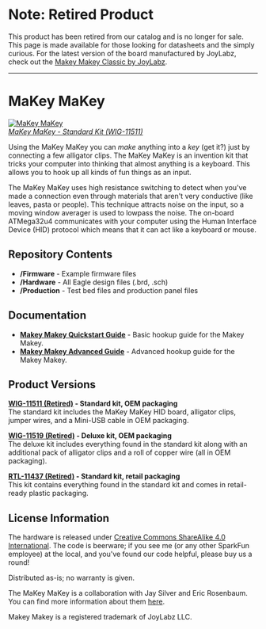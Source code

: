 **Note: Retired Product**
===========

This product has been retired from our catalog and is no longer for sale. This page is made available for those looking for datasheets and the simply curious. For the latest version of the board manufactured by JoyLabz, check out the [Makey Makey Classic by JoyLabz](https://www.sparkfun.com/products/14478).

---

MaKey MaKey
===========

[![MaKey MaKey](https://dlnmh9ip6v2uc.cloudfront.net/images/products/1/1/5/1/1/11511-01b_medium.jpg)  
*MaKey MaKey - Standard Kit (WIG-11511)*](https://www.sparkfun.com/products/11511)

Using the MaKey MaKey you can *make* anything into a *key* (get it?) just by connecting a few alligator clips. The MaKey MaKey is an invention kit that tricks your computer into thinking that almost anything is a keyboard. This allows you to hook up all kinds of fun things as an input.

The MaKey MaKey uses high resistance switching to detect when you've made a connection even through materials that aren't very conductive (like leaves, pasta or people). This technique attracts noise on the input, so a moving window averager is used to lowpass the noise. The on-board ATMega32u4 communicates with your computer using the Human Interface Device (HID) protocol which means that it can act like a keyboard or mouse.

Repository Contents
-------------------
* **/Firmware** - Example firmware files
* **/Hardware** - All Eagle design files (.brd, .sch)
* **/Production** - Test bed files and production panel files

Documentation
--------------
* **[Makey Makey Quickstart Guide](https://learn.sparkfun.com/tutorials/makey-makey-quickstart-guide)** - Basic hookup guide for the Makey Makey.
* **[Makey Makey Advanced Guide](https://learn.sparkfun.com/tutorials/makey-makey-advanced-guide)** - Advanced hookup guide for the Makey Makey.

Product Versions
----------------

**[WIG-11511 (Retired)](https://www.sparkfun.com/products/11511) - Standard kit, OEM packaging**  
The standard kit includes the MaKey MaKey HID board, alligator clips, jumper wires, and a Mini-USB cable in OEM packaging.

**[WIG-11519 (Retired)](https://www.sparkfun.com/products/11519) - Deluxe kit, OEM packaging**  
The deluxe kit includes everything found in the standard kit along with an additional pack of alligator clips and a roll of copper wire (all in OEM packaging).

**[RTL-11437 (Retired)](https://www.sparkfun.com/products/11437) - Standard kit, retail packaging**  
This kit contains everything found in the standard kit and comes in retail-ready plastic packaging.

License Information
-------------------
The hardware is released under [Creative Commons ShareAlike 4.0 International](https://creativecommons.org/licenses/by-sa/4.0/).
The code is beerware; if you see me (or any other SparkFun employee) at the local, and you've found our code helpful, please buy us a round!

Distributed as-is; no warranty is given.

The MaKey MaKey is a collaboration with Jay Silver and Eric Rosenbaum. You can find more information about them [here](http://www.makeymakey.com/).

Makey Makey is a registered trademark of JoyLabz LLC. 
